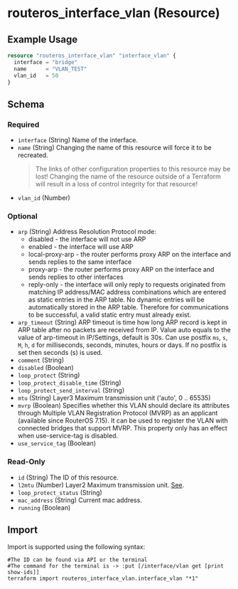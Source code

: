 # routeros_interface_vlan (Resource)


## Example Usage
```terraform
resource "routeros_interface_vlan" "interface_vlan" {
  interface = "bridge"
  name      = "VLAN_TEST"
  vlan_id   = 50
}
```

<!-- schema generated by tfplugindocs -->
## Schema

### Required

- `interface` (String) Name of the interface.
- `name` (String) Changing the name of this resource will force it to be recreated.
	> The links of other configuration properties to this resource may be lost!
	> Changing the name of the resource outside of a Terraform will result in a loss of control integrity for that resource!
- `vlan_id` (Number)

### Optional

- `arp` (String) Address Resolution Protocol mode:
  * disabled - the interface will not use ARP
  * enabled - the interface will use ARP
  * local-proxy-arp - the router performs proxy ARP on the interface and sends replies to the same interface
  * proxy-arp - the router performs proxy ARP on the interface and sends replies to other interfaces
  * reply-only - the interface will only reply to requests originated from matching IP address/MAC address combinations which are entered as static entries in the ARP table. No dynamic entries will be automatically stored in the ARP table. Therefore for communications to be successful, a valid static entry must already exist.
- `arp_timeout` (String) ARP timeout is time how long ARP record is kept in ARP table after no packets are received from IP. Value auto equals to the value of arp-timeout in IP/Settings, default is 30s. Can use postfix `ms`, `s`, `M`, `h`, `d` for milliseconds, seconds, minutes, hours or days. If no postfix is set then seconds (s) is used.
- `comment` (String)
- `disabled` (Boolean)
- `loop_protect` (String)
- `loop_protect_disable_time` (String)
- `loop_protect_send_interval` (String)
- `mtu` (String) Layer3 Maximum transmission unit ('auto', 0 .. 65535)
- `mvrp` (Boolean) Specifies whether this VLAN should declare its attributes through Multiple VLAN Registration Protocol (MVRP) as an applicant (available since RouterOS 7.15). It can be used to register the VLAN with connected bridges that support MVRP. This property only has an effect when use-service-tag is disabled.
- `use_service_tag` (Boolean)

### Read-Only

- `id` (String) The ID of this resource.
- `l2mtu` (Number) Layer2 Maximum transmission unit. [See](https://wiki.mikrotik.com/wiki/Maximum_Transmission_Unit_on_RouterBoards).
- `loop_protect_status` (String)
- `mac_address` (String) Current mac address.
- `running` (Boolean)

## Import
Import is supported using the following syntax:
```shell
#The ID can be found via API or the terminal
#The command for the terminal is -> :put [/interface/vlan get [print show-ids]]
terraform import routeros_interface_vlan.interface_vlan "*1"
```
